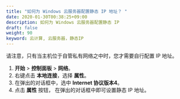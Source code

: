 ```yaml
---
title: "如何为 Windows 云服务器配置静态 IP 地址？ "
date: 2020-01-30T00:38:25+09:00
description: 如何为 Windows 云服务器配置静态 IP
draft: false
weight: 90
keyword: 云计算, 云服务器，静态IP
---
```


请注意，只有当主机位于自管私有网络之中时，您才需要自行配置 IP 地址。

1. **开始** > **控制面板** > **网络**。
2. 右键点击 **本地连接**，选择 **属性**。
3. 在弹出的对话框中，选中 **Internet 协议版本4**。
4. 点击 **属性** 按钮， 在弹出的对话框中即可设置静态 IP 地址。
